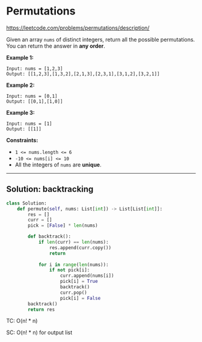 # Permutations

https://leetcode.com/problems/permutations/description/

Given an array `nums` of distinct integers, return all the possible permutations. You can return the answer in **any order**.

 

**Example 1:**

```
Input: nums = [1,2,3]
Output: [[1,2,3],[1,3,2],[2,1,3],[2,3,1],[3,1,2],[3,2,1]]
```

**Example 2:**

```
Input: nums = [0,1]
Output: [[0,1],[1,0]]
```

**Example 3:**

```
Input: nums = [1]
Output: [[1]]
```

 

**Constraints:**

- `1 <= nums.length <= 6`
- `-10 <= nums[i] <= 10`
- All the integers of `nums` are **unique**.

----

## Solution: backtracking

```python
class Solution:
    def permute(self, nums: List[int]) -> List[List[int]]:
        res = []
        curr = []
        pick = [False] * len(nums)

        def backtrack():
            if len(curr) == len(nums):
                res.append(curr.copy())
                return
            
            for i in range(len(nums)):
                if not pick[i]:
                    curr.append(nums[i])
                    pick[i] = True
                    backtrack()
                    curr.pop()
                    pick[i] = False
        backtrack()
        return res
```

TC: O(n! * n)

SC: O(n! * n) for output list